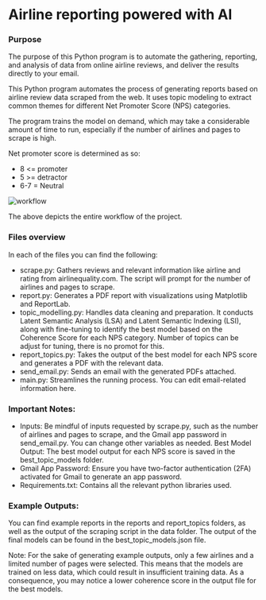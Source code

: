 # Airline reporting powered with AI
### Purpose
The purpose of this Python program is to automate the gathering, reporting, and analysis of data from online airline reviews, and deliver the results directly to your email.

This Python program automates the process of generating reports based on airline review data scraped from the web. It uses topic modeling to extract common themes for different Net Promoter Score (NPS) categories.

The program trains the model on demand, which may take a considerable amount of time to run, especially if the number of airlines and pages to scrape is high.

Net promoter score is determined as so:
- 8 <= promoter
- 5 >= detractor
- 6-7 = Neutral

![workflow](https://github.com/user-attachments/assets/f65d7db7-3b27-4f8a-8108-0d481c890c4c)

The above depicts the entire workflow of the project.

### Files overview
In each of the files you can find the following:
-  scrape.py: Gathers reviews and relevant information like airline and rating from airlinequality.com. The script will prompt for the number of airlines and pages to scrape.
-  report.py: Generates a PDF report with visualizations using Matplotlib and ReportLab.
-  topic_modelling.py: Handles data cleaning and preparation. It conducts Latent Semantic Analysis (LSA) and Latent Semantic Indexing (LSI), along with fine-tuning to identify the best model based on the Coherence Score for each NPS category. Number of topics can be adjust for tuning, there is no promot for this.
-  report_topics.py: Takes the output of the best model for each NPS score and generates a PDF with the relevant data.
-  send_email.py: Sends an email with the generated PDFs attached.
-  main.py: Streamlines the running process. You can edit email-related information here.

### Important Notes:
- Inputs: Be mindful of inputs requested by scrape.py, such as the number of airlines and pages to scrape, and the Gmail app password in send_email.py. You can change other variables as needed.
Best Model Output: The best model output for each NPS score is saved in the best_topic_models folder.
- Gmail App Password: Ensure you have two-factor authentication (2FA) activated for Gmail to generate an app password.
- Requirements.txt: Contains all the relevant python libraries used.

### Example Outputs:
You can find example reports in the reports and report_topics folders, as well as the output of the scraping script in the data folder. The output of the final models can be found in the best_topic_models.json file.

Note: For the sake of generating example outputs, only a few airlines and a limited number of pages were selected. This means that the models are trained on less data, which could result in insufficient training data. As a consequence, you may notice a lower coherence score in the output file for the best models.
